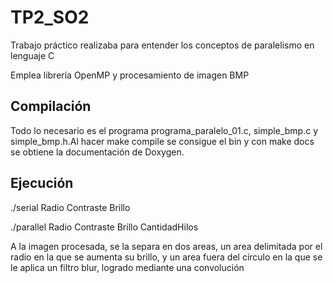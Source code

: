 # TP2_SO2
Trabajo práctico realizaba para entender los conceptos de paralelismo en lenguaje C

Emplea librería OpenMP y procesamiento de imagen BMP

## Compilación

Todo lo necesario es el programa programa_paralelo_01.c, simple_bmp.c y simple_bmp.h.Al hacer make compile se consigue el bin y con make docs se obtiene la documentación de Doxygen.

## Ejecución

./serial Radio Contraste Brillo

./parallel Radio Contraste Brillo CantidadHilos
  
  A la imagen procesada, se la separa en dos areas, un area delimitada por el radio en la que se aumenta su brillo, y un area fuera del círculo en la que se le aplica un filtro blur, logrado mediante una convolución
